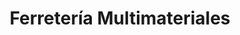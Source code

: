 ---
title: "Ferretería Multimateriales"
url: /cimitarra/ferreteria-multimateriales/
shop: Eisenwaren
---